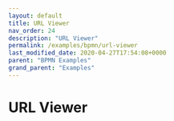 ```yaml
---
layout: default
title: URL Viewer
nav_order: 24
description: "URL Viewer"
permalink: /examples/bpmn/url-viewer
last_modified_date: 2020-04-27T17:54:08+0000
parent: "BPMN Examples"
grand_parent: "Examples"
---
```


# URL Viewer
